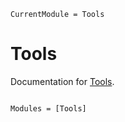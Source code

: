 ```@meta
CurrentModule = Tools
```

# Tools

Documentation for [Tools](https://github.com/mmverstraete/Tools.jl).

```@index
```

```@autodocs
Modules = [Tools]
```
